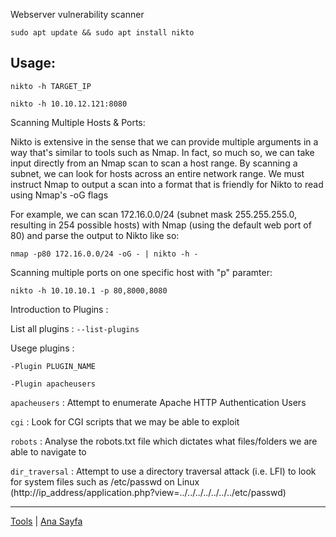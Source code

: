 Webserver vulnerability scanner

    sudo apt update && sudo apt install nikto

## Usage:

    nikto -h TARGET_IP

    nikto -h 10.10.12.121:8080

Scanning Multiple Hosts & Ports:

Nikto is extensive in the sense that we can provide multiple arguments in a way that's similar to tools such as Nmap. In fact, so much so, we can take input directly from an Nmap scan to scan a host range. By scanning a subnet, we can look for hosts across an entire network range. We must instruct Nmap to output a scan into a format that is friendly for Nikto to read using Nmap's  -oG  flags

For example, we can scan 172.16.0.0/24 (subnet mask 255.255.255.0, resulting in 254 possible hosts) with Nmap (using the default web port of 80) and parse the output to Nikto like so:

    nmap -p80 172.16.0.0/24 -oG - | nikto -h - 


Scanning multiple ports on one specific host with "p" paramter:

    nikto -h 10.10.10.1 -p 80,8000,8080


Introduction to Plugins :

List all plugins : `--list-plugins`

Usege plugins : 

    -Plugin PLUGIN_NAME

    -Plugin apacheusers

`apacheusers` : Attempt to enumerate Apache HTTP Authentication Users

`cgi` : Look for CGI scripts that we may be able to exploit

`robots` : Analyse the robots.txt file which dictates what files/folders we are able to navigate to

`dir_traversal` : Attempt to use a directory traversal attack (i.e. LFI) to look for system files such as /etc/passwd on Linux (http://ip_address/application.php?view=../../../../../../../etc/passwd)




---
[Tools](../tools.md) | [Ana Sayfa](../README.md)
